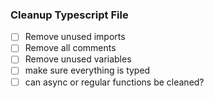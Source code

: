 ### Cleanup Typescript File

- [ ] Remove unused imports
- [ ] Remove all comments
- [ ] Remove unused variables
- [ ] make sure everything is typed
- [ ] can async or regular functions be cleaned?
